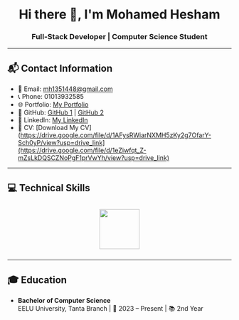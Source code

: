 <h1 align="center">
  Hi there 👋, I'm Mohamed Hesham
</h1>

<h3 align="center">
  Full-Stack Developer | Computer Science Student
</h3>

---

## 📬 Contact Information
- 📧 Email: [mh1351448@gmail.com](mailto:mh1351448@gmail.com)
- 📞 Phone: 01013932585
- 🌐 Portfolio: [My Portfolio](https://mohamedasddf.github.io/portfolio/)
- 🐙 GitHub: [GitHub 1](https://github.com/Mohamedasddf) | [GitHub 2](https://github.com/Mohamed-hesham100)
- 🔗 LinkedIn: [My LinkedIn](https://www.linkedin.com/in/mohamed-hesham-89800029b/)
- 📄 CV: [Download My CV](https://drive.google.com/file/d/1AFysRWiarNXMH5zKy2g7OfarY-Sch0yP/view?usp=drive_link](https://drive.google.com/file/d/1eZiwfqt_Z-mZsLkDQSCZNoPgF1prVwYh/view?usp=drive_link)

---

## 💻 Technical Skills

<div align="center">
  <img src="https://skillicons.dev/icons?i=javascript,typescript,python,html,css,django,nodejs,express,react,nextjs,tailwind,redux,mui,framer,mongodb,postgresql,git,github,postman,windows" height="90" style="margin: 10px; animation: moveIcons 30s linear infinite;" />
</div>

---

## 🎓 Education
- **Bachelor of Computer Science**  
  EELU University, Tanta Branch | 📅 2023 – Present | 📚 2nd Year
